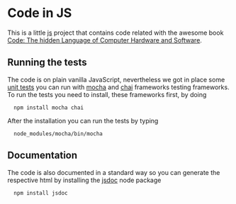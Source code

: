 # Code in JS

This is a little [js](https://en.wikipedia.org/wiki/JavaScript) project that contains code related with the awesome book [Code: The hidden Language of Computer Hardware and Software](http://www.goodreads.com/book/show/44882.Code).

## Running the tests

The code is on plain vanilla JavaScript, nevertheless we got in place some [unit tests](https://en.wikipedia.org/wiki/Unit_testing) you can run with [mocha](https://mochajs.org/) and [chai](http://chaijs.com/) frameworks testing frameworks. To run the tests you need to install, these frameworks first, by doing

      npm install mocha chai

After the installation you can run the tests by typing

      node_modules/mocha/bin/mocha



## Documentation

The code is also documented in a standard way so you can generate the respective html by installing the [jsdoc](https://www.npmjs.com/package/jsdoc) node package

      npm install jsdoc
